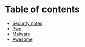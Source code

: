 # Table of contents

* [Security notes](README.md)
* [Pwn](pwn.md)
* [Malware](malware.md)
* [Awesome](awesome.md)
